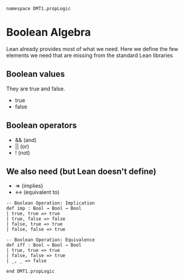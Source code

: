 ```lean
namespace DMT1.propLogic
```

# Boolean Algebra

Lean already provides most of what we need. Here we
define the few elements we need that are missing from
the standard Lean libraries

## Boolean values

They are true and false.

- true
- false

## Boolean operators

- && (and)
- || (or)
- ! (not)

## We also need (but Lean doesn't define)

- ⇒ (implies)
- ↔ (equivalent to)

```lean
-- Boolean Operation: Implication
def imp : Bool → Bool → Bool
| true, true => true
| true, false => false
| false, true => true
| false, false => true

-- Boolean Operation: Equivalence
def iff : Bool → Bool → Bool
| true, true => true
| false, false => true
| _, _ => false

end DMT1.propLogic
```
